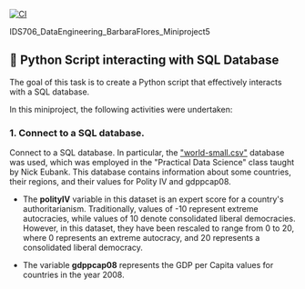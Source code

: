 
[![CI](https://github.com/nogibjj/IDS706_DataEngineering_BarbaraFlores_Miniproject5/actions/workflows/cicd.yml/badge.svg)](https://github.com/nogibjj/IDS706_DataEngineering_BarbaraFlores_Miniproject5/actions/workflows/cicd.yml)

IDS706_DataEngineering_BarbaraFlores_Miniproject5
## 📂 Python Script interacting with SQL Database

The goal of this task is to create a Python script that effectively interacts with a SQL database.

In this miniproject, the following activities were undertaken:

### 1. Connect to a SQL database. 

Connect to a SQL database. In particular, the ["world-small.csv"](https://raw.githubusercontent.com/sejdemyr/sejdemyr.github.io/master/r-tutorials/basics/data/world-small.csv) database was used, which was employed in the "Practical Data Science" class taught by Nick Eubank. This database contains information about some countries, their regions, and their values for Polity IV and gdppcap08.

- The **polityIV** variable in this dataset is an expert score for a country's authoritarianism. Traditionally, values of -10 represent extreme autocracies, while values of 10 denote consolidated liberal democracies. However, in this dataset, they have been rescaled to range from 0 to 20, where 0 represents an extreme autocracy, and 20 represents a consolidated liberal democracy.

- The variable **gdppcap08** represents the GDP per Capita values for countries in the year 2008.

